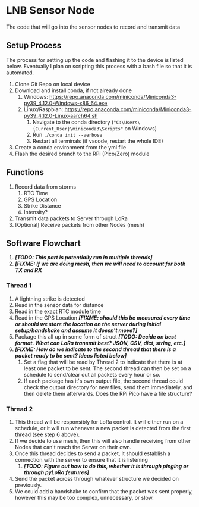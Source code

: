 # LNB Sensor Node

The code that will go into the sensor nodes to record and transmit data

## Setup Process

The process for setting up the code and flashing it to the device is listed below. Eventually I plan on scripting this process with a bash file so that it is automated.

1. Clone Git Repo on local device
2. Download and install conda, if not already done
    1. Windows: https://repo.anaconda.com/miniconda/Miniconda3-py39_4.12.0-Windows-x86_64.exe
    2. Linux/Raspbian: https://repo.anaconda.com/miniconda/Miniconda3-py39_4.12.0-Linux-aarch64.sh
        1. Navigate to the conda directory (`"C:\Users\{Current_User}\miniconda3\Scripts"` on Windows)
        2. Run `./conda init --verbose`
        3. Restart all terminals (if vscode, restart the whole IDE)
3. Create a conda environment from the yml file
4. Flash the desired branch to the RPi (Pico/Zero) module

## Functions

1. Record data from storms
   1. RTC Time
   2. GPS Location
   3. Strike Distance
   4. Intensity?
2. Transmit data packets to Server through LoRa
3. [Optional] Receive packets from other Nodes (mesh)

## Software Flowchart

1. **_[TODO: This part is potentially run in multiple threads]_**
2. **_[FIXME: If we are doing mesh, then we will need to account for both TX and RX_**

### Thread 1

1. A lightning strike is detected
2. Read in the sensor data for distance
3. Read in the exact RTC module time
4. Read in the GPS Location **_[FIXME: should this be measured every time or should we store the location on the server during initial setup/handshake and assume it doesn't move?]_**
5. Package this all up in some form of struct **_[TODO: Decide on best format. What can LoRa transmit best? JSON, CSV, dict, string, etc.]_**
6. **_[FIXME: How do we indicate to the second thread that there is a packet ready to be sent? Ideas listed below]_**
    1. Set a flag that will be read by Thread 2 to indicate that there is at least one packet to be sent. The second thread can then be set on a schedule to send/clear out all packets every hour or so.
    2. If each package has it's own output file, the second thread could check the output directory for new files, send them immediately, and then delete them afterwards. Does the RPi Pico have a file structure?

### Thread 2

1. This thread will be responsibly for LoRa control. It will either run on a schedule, or it will run whenever a new packet is detected from the first thread (see step 6 above).
2. If we decide to use mesh, then this will also handle receiving from other Nodes that can't reach the Server on their own.
3. Once this thread decides to send a packet, it should establish a connection with the server to ensure that it is listening
    1. **_[TODO: Figure out how to do this, whether it is through pinging or through pyLoRa features]_**
4. Send the packet across through whatever structure we decided on previously.
5. We could add a handshake to confirm that the packet was sent properly, however this may be too complex, unnecessary, or slow.
